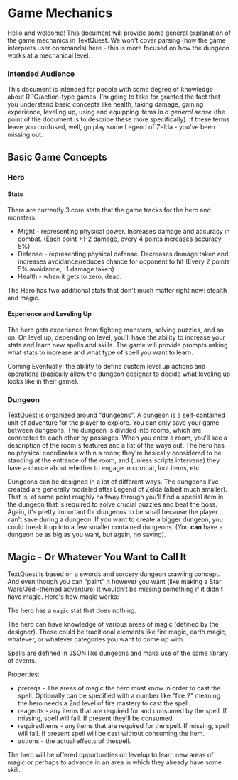 # Game Mechanics

Hello and welcome! This document will provide some general explanation of the game mechanics in TextQuest. We won't cover parsing (how the game interprets user commands) here - this is more focused on how the dungeon works at a mechanical level.

### Intended Audience

This document is intended for people with some degree of knowledge about RPG/action-type games. I'm going to take for granted the fact that you understand basic concepts like health, taking damage, gaining experience, leveling up, using and equipping items *in a general sense* (the point of the document is to describe these more specifically). If these terms leave you confused, well, go play some Legend of Zelda - you've been missing out.

## Basic Game Concepts

### Hero

#### Stats

There are currently 3 core stats that the game tracks for the hero and monsters:

* Might - representing physical power. Increases damage and accuracy in combat. (Each point +1-2 damage, every 4 points increases accuracy 5%)
* Defense - representing physical defense. Decreases damage taken and increases avoidance/reduces chance for opponent to hit (Every 2 points 5% avoidance, -1 damage taken)
* Health - when it gets to zero, dead.

The Hero has two additional stats that don't much matter right now: stealth and magic.

#### Experience and Leveling Up

The hero gets experience from fighting monsters, solving puzzles, and so on. On level up, depending on level, you'll have the ability to increase your stats and learn new spells and skills. The game will provide prompts asking what stats to increase and what type of spell you want to learn.

Coming Eventually: the ability to define custom level up actions and operations (basically allow the dungeon designer to decide what leveling up looks like in their game). 

### Dungeon

TextQuest is organized around "dungeons". A dungeon is a self-contained unit of adventure for the player to explore. You can only save your game between dungeons. The dungeon is divided into rooms, which are connected to each other by passages. When you enter a room, you'll see a description of the room's features and a list of the ways out. The hero has no physical coordinates within a room; they're basically considered to be standing at the entrance of the room, and (unless scripts intervene) they have a choice about whether to engage in combat, loot items, etc.

Dungeons can be designed in a lot of different ways. The dungeons I've created are generally modeled after Legend of Zelda (albeit much smaller). That is, at some point roughly halfway through you'll find a special item in the dungeon that is required to solve crucial puzzles and beat the boss. Again, it's pretty important for dungeons to be small because the player can't save during a dungeon. If you want to create a bigger dungeon, you could break it up into a few smaller contained dungeons. (You **can** have a dungeon be as big as you want, but again, no saving).

## Magic - Or Whatever You Want to Call It

TextQuest is based on a swords and sorcery dungeon crawling concept. And even though you can "paint" it however you want (like making a Star Wars/Jedi-themed adventure) it wouldn't be missing something if it didn't have magic. Here's how magic works:

The hero has a `magic` stat that does nothing.

The hero can have knowledge of various areas of magic (defined by the designer). These could be traditional elements like fire magic, earth magic, whatever, or whatever categories you want to come up with.

Spells are defined in JSON like dungeons and make use of the same library of events.

Properties:
* prereqs - The areas of magic the hero must know in order to cast the spell. Optionally can be specified with a number like "fire 2" meaning the hero needs a 2nd level of fire mastery to cast the spell.
* reagents - any items that are required for and consumed by the spell. If missing, spell will fail. If present they'll be consumed.
* requiredItems - any items that are required for the spell. If missing, spell will fail. If present spell will be cast without consuming the item.
* actions - the actual effects of thespell.

The hero will be offered opportunities on levelup to learn new areas of magic or perhaps to advance in an area in which they already have some skill.
